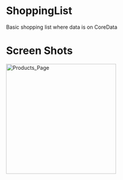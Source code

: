 # ShoppingList
Basic shopping list where data is on CoreData

# Screen Shots #
<img width= "300" alt="Products_Page" src="https://github.com/drgndenis/Flutter_Login_Page/assets/101059619/0350c298-88b2-45f0-8ef7-026479ab10bd">
